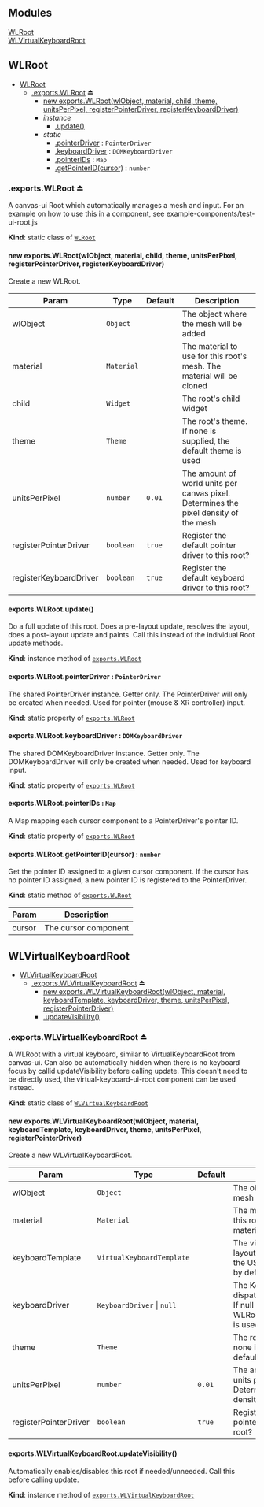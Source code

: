 ## Modules

<dl>
<dt><a href="#module_WLRoot">WLRoot</a></dt>
<dd></dd>
<dt><a href="#module_WLVirtualKeyboardRoot">WLVirtualKeyboardRoot</a></dt>
<dd></dd>
</dl>

<a name="module_WLRoot"></a>

## WLRoot

* [WLRoot](#module_WLRoot)
    * [.exports.WLRoot](#exp_module_WLRoot--exports.WLRoot) ⏏
        * [new exports.WLRoot(wlObject, material, child, theme, unitsPerPixel, registerPointerDriver, registerKeyboardDriver)](#new_module_WLRoot--exports.WLRoot_new)
        * _instance_
            * [.update()](#module_WLRoot--exports.WLRoot.WLRoot+update)
        * _static_
            * [.pointerDriver](#module_WLRoot--exports.WLRoot.WLRoot.pointerDriver) : <code>PointerDriver</code>
            * [.keyboardDriver](#module_WLRoot--exports.WLRoot.WLRoot.keyboardDriver) : <code>DOMKeyboardDriver</code>
            * [.pointerIDs](#module_WLRoot--exports.WLRoot.WLRoot.pointerIDs) : <code>Map</code>
            * [.getPointerID(cursor)](#module_WLRoot--exports.WLRoot.WLRoot.getPointerID) : <code>number</code>

<a name="exp_module_WLRoot--exports.WLRoot"></a>

### .exports.WLRoot ⏏
A canvas-ui Root which automatically manages a mesh and input. For an example
on how to use this in a component, see example-components/test-ui-root.js

**Kind**: static class of [<code>WLRoot</code>](#module_WLRoot)  
<a name="new_module_WLRoot--exports.WLRoot_new"></a>

#### new exports.WLRoot(wlObject, material, child, theme, unitsPerPixel, registerPointerDriver, registerKeyboardDriver)
Create a new WLRoot.


| Param | Type | Default | Description |
| --- | --- | --- | --- |
| wlObject | <code>Object</code> |  | The object where the mesh will be added |
| material | <code>Material</code> |  | The material to use for this root's mesh. The material will be cloned |
| child | <code>Widget</code> |  | The root's child widget |
| theme | <code>Theme</code> |  | The root's theme. If none is supplied, the default theme is used |
| unitsPerPixel | <code>number</code> | <code>0.01</code> | The amount of world units per canvas pixel. Determines the pixel density of the mesh |
| registerPointerDriver | <code>boolean</code> | <code>true</code> | Register the default pointer driver to this root? |
| registerKeyboardDriver | <code>boolean</code> | <code>true</code> | Register the default keyboard driver to this root? |

<a name="module_WLRoot--exports.WLRoot.WLRoot+update"></a>

#### exports.WLRoot.update()
Do a full update of this root. Does a pre-layout update, resolves the
layout, does a post-layout update and paints. Call this instead of the
individual Root update methods.

**Kind**: instance method of [<code>exports.WLRoot</code>](#exp_module_WLRoot--exports.WLRoot)  
<a name="module_WLRoot--exports.WLRoot.WLRoot.pointerDriver"></a>

#### exports.WLRoot.pointerDriver : <code>PointerDriver</code>
The shared PointerDriver instance. Getter only. The PointerDriver will
only be created when needed. Used for pointer (mouse & XR controller)
input.

**Kind**: static property of [<code>exports.WLRoot</code>](#exp_module_WLRoot--exports.WLRoot)  
<a name="module_WLRoot--exports.WLRoot.WLRoot.keyboardDriver"></a>

#### exports.WLRoot.keyboardDriver : <code>DOMKeyboardDriver</code>
The shared DOMKeyboardDriver instance. Getter only. The DOMKeyboardDriver
will only be created when needed. Used for keyboard input.

**Kind**: static property of [<code>exports.WLRoot</code>](#exp_module_WLRoot--exports.WLRoot)  
<a name="module_WLRoot--exports.WLRoot.WLRoot.pointerIDs"></a>

#### exports.WLRoot.pointerIDs : <code>Map</code>
A Map mapping each cursor component to a PointerDriver's pointer ID.

**Kind**: static property of [<code>exports.WLRoot</code>](#exp_module_WLRoot--exports.WLRoot)  
<a name="module_WLRoot--exports.WLRoot.WLRoot.getPointerID"></a>

#### exports.WLRoot.getPointerID(cursor) : <code>number</code>
Get the pointer ID assigned to a given cursor component. If the cursor
has no pointer ID assigned, a new pointer ID is registered to the
PointerDriver.

**Kind**: static method of [<code>exports.WLRoot</code>](#exp_module_WLRoot--exports.WLRoot)  

| Param | Description |
| --- | --- |
| cursor | The cursor component |

<a name="module_WLVirtualKeyboardRoot"></a>

## WLVirtualKeyboardRoot

* [WLVirtualKeyboardRoot](#module_WLVirtualKeyboardRoot)
    * [.exports.WLVirtualKeyboardRoot](#exp_module_WLVirtualKeyboardRoot--exports.WLVirtualKeyboardRoot) ⏏
        * [new exports.WLVirtualKeyboardRoot(wlObject, material, keyboardTemplate, keyboardDriver, theme, unitsPerPixel, registerPointerDriver)](#new_module_WLVirtualKeyboardRoot--exports.WLVirtualKeyboardRoot_new)
        * [.updateVisibility()](#module_WLVirtualKeyboardRoot--exports.WLVirtualKeyboardRoot.WLVirtualKeyboardRoot+updateVisibility)

<a name="exp_module_WLVirtualKeyboardRoot--exports.WLVirtualKeyboardRoot"></a>

### .exports.WLVirtualKeyboardRoot ⏏
A WLRoot with a virtual keyboard, similar to VirtualKeyboardRoot from
canvas-ui. Can also be automatically hidden when there is no keyboard focus
by callid updateVisibility before calling update. This doesn't need to be
directly used, the virtual-keyboard-ui-root component can be used instead.

**Kind**: static class of [<code>WLVirtualKeyboardRoot</code>](#module_WLVirtualKeyboardRoot)  
<a name="new_module_WLVirtualKeyboardRoot--exports.WLVirtualKeyboardRoot_new"></a>

#### new exports.WLVirtualKeyboardRoot(wlObject, material, keyboardTemplate, keyboardDriver, theme, unitsPerPixel, registerPointerDriver)
Create a new WLVirtualKeyboardRoot.


| Param | Type | Default | Description |
| --- | --- | --- | --- |
| wlObject | <code>Object</code> |  | The object where the mesh will be added |
| material | <code>Material</code> |  | The material to use for this root's mesh. The material will be cloned |
| keyboardTemplate | <code>VirtualKeyboardTemplate</code> |  | The virtual keyboard's layout template. Uses the US QWERTY layout by default. |
| keyboardDriver | <code>KeyboardDriver</code> \| <code>null</code> | <code></code> | The KeyboardDriver to dispatch key events to. If null (default), WLRoot.keyboardDriver is used. |
| theme | <code>Theme</code> |  | The root's theme. If none is supplied, the default theme is used |
| unitsPerPixel | <code>number</code> | <code>0.01</code> | The amount of world units per canvas pixel. Determines the pixel density of the mesh |
| registerPointerDriver | <code>boolean</code> | <code>true</code> | Register the default pointer driver to this root? |

<a name="module_WLVirtualKeyboardRoot--exports.WLVirtualKeyboardRoot.WLVirtualKeyboardRoot+updateVisibility"></a>

#### exports.WLVirtualKeyboardRoot.updateVisibility()
Automatically enables/disables this root if needed/unneeded. Call this
before calling update.

**Kind**: instance method of [<code>exports.WLVirtualKeyboardRoot</code>](#exp_module_WLVirtualKeyboardRoot--exports.WLVirtualKeyboardRoot)  
